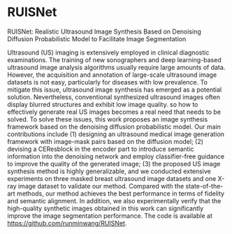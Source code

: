 # RUISNet
RUISNet: Realistic Ultrasound Image Synthesis Based on Denoising Diffusion Probabilistic Model to Facilitate Image Segmentation

Ultrasound (US) imaging is extensively employed in clinical diagnostic examinations. The training of new sonographers and deep learning-based ultrasound image analysis algorithms usually require large amounts of data. However, the acquisition and annotation of large-scale ultrasound image datasets is not easy, particularly for diseases with low prevalence. To mitigate this issue, ultrasound image synthesis has emerged as a potential solution. Nevertheless, conventional synthesized ultrasound images often display blurred structures and exhibit low image quality. so how to effectively generate real US images becomes a real need that needs to be solved. To solve these issues, this work proposes an image synthesis framework based on the denoising diffusion probabilistic model. Our main contributions include (1) designing an ultrasound medical image generation framework with image-mask pairs based on the diffusion model; (2) devising a CEResblock in the encoder part to introduce semantic information into the denoising network and employ classifier-free guidance to improve the quality of the generated image; (3) the proposed US image synthesis method is highly generalizable, and we conducted extensive experiments on three masked breast ultrasound image datasets and one X-ray image dataset to validate our method. Compared with the state-of-the-art methods, our method achieves the best performance in terms of fidelity and semantic alignment. In addition, we also experimentally verify that the high-quality synthetic images obtained in this work can significantly improve the image segmentation performance. The code is available at https://github.com/runminwang/RUISNet.
